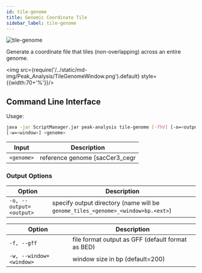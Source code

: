 ```yaml
---
id: tile-genome
title: Genomic Coordinate Tile
sidebar_label: tile-genome
---
```


![tile-genome](/../static/icons/Peak_Analysis/TileGenome_square.svg)

Generate a coordinate file that tiles (non-overlapping) across an entire genome.

<img src={require('/../static/md-img/Peak_Analysis/TileGenomeWindow.png').default} style={{width:70+'%'}}/>

## Command Line Interface

Usage:
```bash
java -jar ScriptManager.jar peak-analysis tile-genome [-fhV] [-o=<output>]
[-w=<window>] <genome>
```

| Input | Description |
| ------ | ----------- |
| `<genome>` | reference genome [sacCer3_cegr|hg19|hg19_contigs|mm10] |


### Output Options

| Option | Description |
| ------ | ----------- |
| `-o, --output=<output>` | specify output directory (name will be `genome_tiles_<genome>_<window>bp.<ext>`) |


| Option | Description |
| ------ | ----------- |
| `-f, --gff` | file format output as GFF (default format as BED) |
| `-w, --window=<window>` | window size in bp (default=200) |
